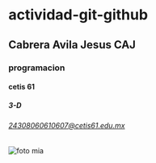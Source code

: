 # actividad-git-github
## Cabrera Avila Jesus CAJ
### programacion 
#### cetis 61
##### 3-D
###### 24308060610607@cetis61.edu.mx
![foto mia](https://github.com/user-attachments/assets/dc9ea249-d29c-4351-a935-c04f420de4f2)

